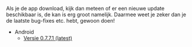 Als je de app download, kijk dan meteen of er een nieuwe update beschikbaar is, de kan is erg groot namelijk. Daarmee weet je zeker dan je de laatste bug-fixes etc. hebt, gewoon doen!
- Android
  - [Versie 0.7.7.1 (latest)](https://drive.google.com/uc?export=download&id=1RHb6vX-FpDerAvVbRGqUWhJ_iMGg4eQB)